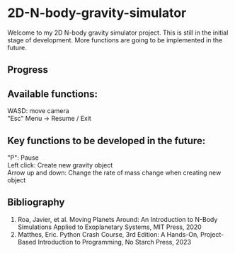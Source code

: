 # 2D-N-body-gravity-simulator
Welcome to my 2D N-body gravity simulator project. This is still in the initial stage of development. More functions are going to be implemented in the future.

## Progress


## Available functions:
WASD: move camera\
"Esc" Menu -> Resume / Exit

## Key functions to be developed in the future:
"P": Pause\
Left click: Create new gravity object\
Arrow up and down: Change the rate of mass change when creating new object

## Bibliography
1. Roa, Javier, et al. Moving Planets Around: An Introduction to N-Body Simulations Applied to Exoplanetary Systems, MIT Press, 2020
2. Matthes, Eric. Python Crash Course, 3rd Edition: A Hands-On, Project-Based Introduction to Programming, No Starch Press, 2023